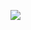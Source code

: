 

![](https://github-readme-stats.vercel.app/api/top-langs/?username=LLLesinski&theme=neon&hide_border=false&include_all_commits=false&count_private=false&layout=compact)
 
